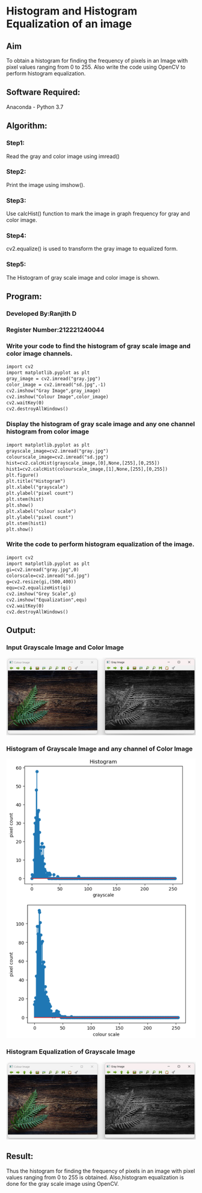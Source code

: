 # Histogram and Histogram Equalization of an image
## Aim
To obtain a histogram for finding the frequency of pixels in an Image with pixel values ranging from 0 to 255. Also write the code using OpenCV to perform histogram equalization.

## Software Required:
Anaconda - Python 3.7

## Algorithm:
### Step1:

Read the gray and color image using imread()
### Step2:

Print the image using imshow().
### Step3:

Use calcHist() function to mark the image in graph frequency for gray and color image.
### Step4:

cv2.equalize() is used to transform the gray image to equalized form.
### Step5:

The Histogram of gray scale image and color image is shown.
## Program:

### Developed By:Ranjith D
### Register Number:212221240044

### Write your code to find the histogram of gray scale image and color image channels.
~~~
import cv2
import matplotlib.pyplot as plt
gray_image = cv2.imread("gray.jpg")
color_image = cv2.imread("sd.jpg",-1)
cv2.imshow("Gray Image",gray_image)
cv2.imshow("Colour Image",color_image)
cv2.waitKey(0)
cv2.destroyAllWindows()
~~~
### Display the histogram of gray scale image and any one channel histogram from color image
~~~
import matplotlib.pyplot as plt 
grayscale_image=cv2.imread("gray.jpg")
colourscale_image=cv2.imread("sd.jpg")
hist=cv2.calcHist(grayscale_image,[0],None,[255],[0,255])
hist1=cv2.calcHist(colourscale_image,[1],None,[255],[0,255])
plt.figure()
plt.title("Histogram")
plt.xlabel("grayscale")
plt.ylabel("pixel count")
plt.stem(hist)
plt.show()
plt.xlabel("colour scale")
plt.ylabel("pixel count")
plt.stem(hist1)
plt.show()
~~~
### Write the code to perform histogram equalization of the image. 
~~~
import cv2
import matplotlib.pyplot as plt 
gi=cv2.imread("gray.jpg",0)
colorscale=cv2.imread("sd.jpg")
g=cv2.resize(gi,(500,400))
equ=cv2.equalizeHist(gi)
cv2.imshow("Grey Scale",g)
cv2.imshow("Equalization",equ)
cv2.waitKey(0)
cv2.destroyAllWindows()
~~~
## Output:
### Input Grayscale Image and Color Image
![](https://github.com/RanjithD18/Histogram-of-an-image/blob/main/1.png)

### Histogram of Grayscale Image and any channel of Color Image
![](https://github.com/RanjithD18/Histogram-of-an-image/blob/main/2.png)

### Histogram Equalization of Grayscale Image
![](https://github.com/RanjithD18/Histogram-of-an-image/blob/main/1.png)

## Result: 
Thus the histogram for finding the frequency of pixels in an image with pixel values ranging from 0 to 255 is obtained. Also,histogram equalization is done for the gray scale image using OpenCV.
